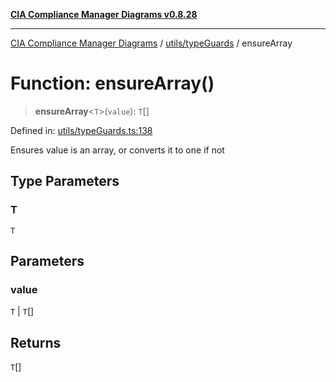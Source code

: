 [**CIA Compliance Manager Diagrams v0.8.28**](../../../README.md)

***

[CIA Compliance Manager Diagrams](../../../modules.md) / [utils/typeGuards](../README.md) / ensureArray

# Function: ensureArray()

> **ensureArray**\<`T`\>(`value`): `T`[]

Defined in: [utils/typeGuards.ts:138](https://github.com/Hack23/cia-compliance-manager/blob/7619f76b35999bc4eb3f6ff6c1e77c13be78f250/src/utils/typeGuards.ts#L138)

Ensures value is an array, or converts it to one if not

## Type Parameters

### T

`T`

## Parameters

### value

`T` | `T`[]

## Returns

`T`[]
